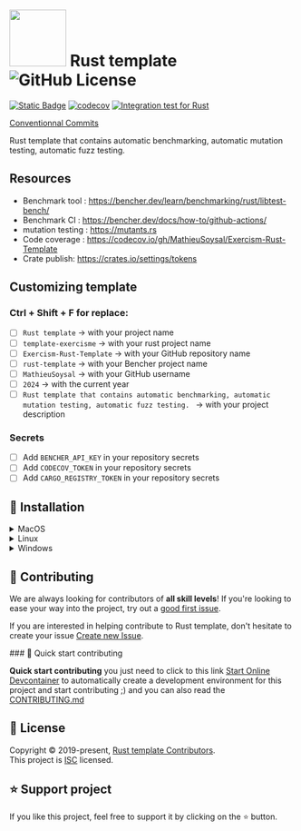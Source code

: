 # <img src="https://www.rust-lang.org/logos/rust-logo-blk.svg" width="100"> Rust template ![GitHub License](https://img.shields.io/github/license/MathieuSoysal/Exercism-Rust-Template)
[![Static Badge](https://img.shields.io/badge/online-green?logo=gamejolt&logoColor=white&label=Benchmark%20tracks&labelColor=black&link=https%3A%2F%2Fbencher.dev%2Fconsole%2Fprojects%2Frust-template)](https://bencher.dev/console/projects/rust-template)
[![codecov](https://codecov.io/gh/MathieuSoysal/Exercism-Rust-Template/graph/badge.svg?token=MrM1EEfgvD)](https://codecov.io/gh/MathieuSoysal/Exercism-Rust-Template)
[![Integration test for Rust](https://github.com/MathieuSoysal/Exercism-Rust-Template/actions/workflows/integration-test.yml/badge.svg)](https://github.com/MathieuSoysal/Exercism-Rust-Template/actions/workflows/integration-test.yml)

[Conventionnal Commits](https://www.conventionalcommits.org/en/v1.0.0/)


Rust template that contains automatic benchmarking, automatic mutation testing, automatic fuzz testing. 

## Resources

- Benchmark tool : https://bencher.dev/learn/benchmarking/rust/libtest-bench/
- Benchmark CI : https://bencher.dev/docs/how-to/github-actions/
- mutation testing : https://mutants.rs
- Code coverage : https://codecov.io/gh/MathieuSoysal/Exercism-Rust-Template
- Crate publish: https://crates.io/settings/tokens

## Customizing template

### Ctrl + Shift + F for replace:
- [ ] `Rust template` -> with your project name
- [ ] `template-exercisme` -> with your rust project name
- [ ] `Exercism-Rust-Template` -> with your GitHub repository name
- [ ] `rust-template` -> with your Bencher project name
- [ ] `MathieuSoysal` -> with your GitHub username
- [ ] `2024` -> with the current year
- [ ] `Rust template that contains automatic benchmarking, automatic mutation testing, automatic fuzz testing. ` -> with your project description

### Secrets
- [ ] Add `BENCHER_API_KEY` in your repository secrets
- [ ] Add `CODECOV_TOKEN` in your repository secrets
- [ ] Add `CARGO_REGISTRY_TOKEN` in your repository secrets

## 🚀 Installation


<details>
<summary>MacOS</summary>
Install the latest version for your system:

```bash
curl -sS https://raw.githubusercontent.com/MathieuSoysal/Exercisme-Rust-Template/main/install/install.sh | sh
```
</details>

<details>
<summary>Linux</summary>

Install the latest version for your system:
```bash
curl -sS https://raw.githubusercontent.com/MathieuSoysal/Exercisme-Rust-Template/main/install/install.sh | sh
```
</details>

<details>
<summary>Windows</summary>

Install the latest version for your system: [Install](https://github.com/MathieuSoysal/Exercisme-Rust-Template/releases/latest/download/starship-x86_64-pc-windows-msvc.msi)

</details>

## 🤝 Contributing

We are always looking for contributors of **all skill levels**! If you're looking to ease your way into the project, try out a [good first issue](https://github.com/MathieuSoysal/Exercism-Rust-Template/labels/🌱%20good%20first%20issue).

If you are interested in helping contribute to Rust template, don't hesitate to create your issue [Create new Issue](https://github.com/MathieuSoysal/Exercism-Rust-Template/issues/new/choose).

### 🚀 Quick start contributing

**Quick start contributing** you just need to click to this link [Start Online Devcontainer](https://codespaces.new/MathieuSoysal/Exercism-Rust-Template?quickstart=1) to automatically create a development environment for this project and start contributing ;) and you can also read the [CONTRIBUTING.md](./.github/CONTRIBUTING.md)

## 📝 License

Copyright © 2019-present, [Rust template Contributors](https://github.com/MathieuSoysal/Exercism-Rust-Template/graphs/contributors).<br>
This project is [ISC](https://github.com/MathieuSoysal/Exercism-Rust-Template/blob/main/LICENSE) licensed.

## ⭐️ Support project

If you like this project, feel free to support it by clicking on the ⭐️ button. 